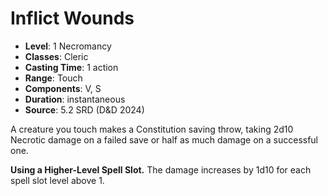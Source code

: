 # Inflict Wounds

- **Level**: 1 Necromancy
- **Classes**: Cleric
- **Casting Time**: 1 action
- **Range**: Touch
- **Components**: V, S
- **Duration**: instantaneous
- **Source**: 5.2 SRD (D&D 2024)

A creature you touch makes a Constitution saving throw, taking 2d10 Necrotic damage on a failed save or half as much damage on a successful one.

**Using a Higher-Level Spell Slot.** The damage increases by 1d10 for each spell slot level above 1.
